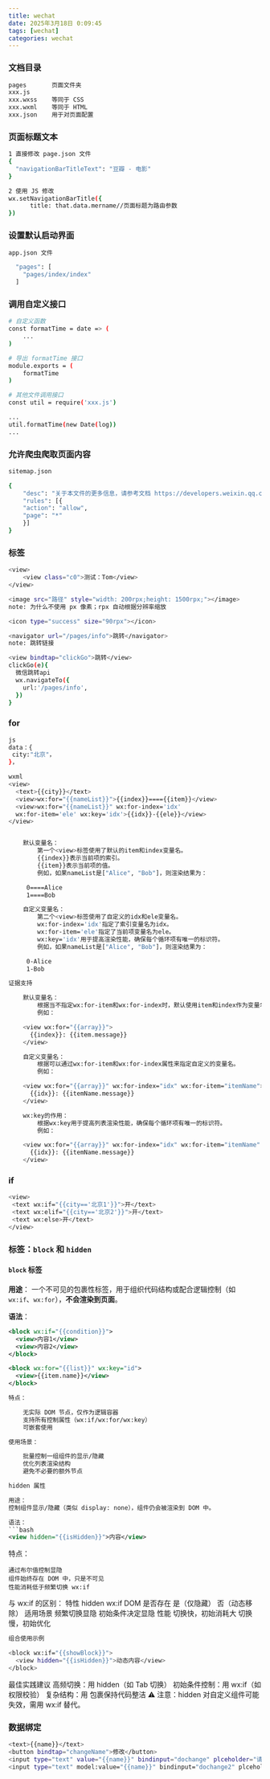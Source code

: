 ```yaml
---
title: wechat
date: 2025年3月18日 0:09:45
tags: [wechat]
categories: wechat
---
```



### 文档目录 
``` bash
pages       页面文件夹
xxx.js      
xxx.wxss    等同于 CSS
xxx.wxml    等同于 HTML
xxx.json    用于对页面配置
```

### 页面标题文本
```bash
1 直接修改 page.json 文件
{
  "navigationBarTitleText": "豆瓣 - 电影"
}

2 使用 JS 修改
wx.setNavigationBarTitle({
      title: that.data.mername//页面标题为路由参数
})

```

### 设置默认启动界面
```bash
app.json 文件

  "pages": [
    "pages/index/index"
  ]
```

### 调用自定义接口
```bash
# 自定义函数
const formatTime = date => (
    ...
)

# 导出 formatTime 接口
module.exports = (
    formatTime
)

# 其他文件调用接口
const util = require('xxx.js')

...
util.formatTime(new Date(log))
...

```

### 允许爬虫爬取页面内容
```bash
sitemap.json

{
    "desc": "关于本文件的更多信息，请参考文档 https://developers.weixin.qq.com/miniprogram/dev/framework/sitemap.html",
    "rules": [{
    "action": "allow",
    "page": "*"
    }]
}
```

### 标签
```bash
<view>
    <view class="c0">测试：Tom</view>
</view>

<image src="路径" style="width: 200rpx;height: 1500rpx;"></image> 
note: 为什么不使用 px 像素；rpx 自动根据分辨率缩放

<icon type="success" size="90rpx"></icon>

<navigator url="/pages/info">跳转</navigator>
note: 跳转链接

<view bindtap="clickGo">跳转</view>
clickGo(e){
  微信跳转api
  wx.navigateTo({
    url:'/pages/info',
  })
}
```

### for
```bash
js
data：{
 city:"北京"，
}，

wxml
<view>
  <text>{{city}}</text>
  <view>wx:for="{{nameList}}">{{index}}===={{item}}</view>
  <view>wx:for="{{nameList}}" wx:for-index='idx'
  wx:for-item='ele' wx:key='idx'>{{idx}}-{{ele}}</view>
</view>


    默认变量名：
        第一个<view>标签使用了默认的item和index变量名。
        {{index}}表示当前项的索引。
        {{item}}表示当前项的值。
        例如，如果nameList是["Alice", "Bob"]，则渲染结果为：

     0====Alice
     1====Bob

    自定义变量名：
        第二个<view>标签使用了自定义的idx和ele变量名。
        wx:for-index='idx'指定了索引变量名为idx。
        wx:for-item='ele'指定了当前项变量名为ele。
        wx:key='idx'用于提高渲染性能，确保每个循环项有唯一的标识符。
        例如，如果nameList是["Alice", "Bob"]，则渲染结果为：

     0-Alice
     1-Bob

证据支持

    默认变量名：
        根据当不指定wx:for-item和wx:for-index时，默认使用item和index作为变量名。
        例如：

    <view wx:for="{{array}}">
      {{index}}: {{item.message}}
    </view>

    自定义变量名：
        根据可以通过wx:for-item和wx:for-index属性来指定自定义的变量名。
        例如：

    <view wx:for="{{array}}" wx:for-index="idx" wx:for-item="itemName">
      {{idx}}: {{itemName.message}}
    </view>

    wx:key的作用：
        根据wx:key用于提高列表渲染性能，确保每个循环项有唯一的标识符。
        例如：

    <view wx:for="{{array}}" wx:for-index="idx" wx:for-item="itemName" wx:key="idx">
      {{idx}}: {{itemName.message}}
    </view>

```

### if
```bash
<view>
 <text wx:if="{{city=='北京1'}}">开</text>
 <text wx:elif="{{city=='北京2'}}">开</text>
 <text wx:else>开</text>
</view>
```

### 标签：`block` 和 `hidden`

#### `block` 标签
**用途**：
一个不可见的包裹性标签，用于组织代码结构或配合逻辑控制（如 `wx:if`、`wx:for`），**不会渲染到页面**。

**语法**：
```xml
<block wx:if="{{condition}}">
  <view>内容1</view>
  <view>内容2</view>
</block>

<block wx:for="{{list}}" wx:key="id">
  <view>{{item.name}}</view>
</block>

特点：

    无实际 DOM 节点，仅作为逻辑容器
    支持所有控制属性（wx:if/wx:for/wx:key）
    可嵌套使用

使用场景：

    批量控制一组组件的显示/隐藏
    优化列表渲染结构
    避免不必要的额外节点

hidden 属性

用途：
控制组件显示/隐藏（类似 display: none），组件仍会被渲染到 DOM 中。

语法：
```bash
<view hidden="{{isHidden}}">内容</view>
```

特点：

    通过布尔值控制显隐
    组件始终存在 DOM 中，只是不可见
    性能消耗低于频繁切换 wx:if

与 wx:if 的区别：
特性	hidden	wx:if
DOM 是否存在	是（仅隐藏）	否（动态移除）
适用场景	频繁切换显隐	初始条件决定显隐
性能	切换快，初始消耗大	切换慢，初始优化

```bash
组合使用示例

<block wx:if="{{showBlock}}">
  <view hidden="{{isHidden}}">动态内容</view>
</block>
```

最佳实践建议
    高频切换：用 hidden（如 Tab 切换）
    初始条件控制：用 wx:if（如权限校验）
    复杂结构：用 <block> 包裹保持代码整洁
    ⚠️ 注意：hidden 对自定义组件可能失效，需用 wx:if 替代。

### 数据绑定
```bash
<text>{{name}}</text>
<button bindtap="changeName">修改</button>
<input type="text" value="{{name}}" bindinput="dochange" plceholder="请输入"/>
<input type="text" model:value="{{name}}" bindinput="dochange2" plceholder="请输入"/>
```
